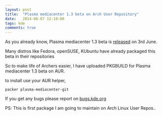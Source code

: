 ```yaml
---
layout: post
title:  "Plasma mediacenter 1.3 beta on Arch User Repository"
date:   2014-06-07 12:10:00
tags: kde
comments: true
---
```


As you already know, Plasma mediacenter 1.3 beta is [released](http://sinny.in/pmc1.3beta) on 3rd June.

Many distros like Fedora, openSUSE, KUbuntu have already packaged this beta in their repositories

So to make life of Archers easier, I have uploaded PKGBUILD for Plasma mediacenter 1.3 beta on AUR.

to install use your AUR helper,

```packer plasma-mediacenter-git```

If you get any bugs please report on [bugs.kde.org](https://bugs.kde.org)

PS: This is first package I am going to maintain on Arch Linux User Repos..
